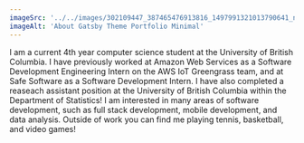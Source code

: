 ```yaml
---
imageSrc: '../../images/302109447_387465476913816_1497991321013790641_n.jpg'
imageAlt: 'About Gatsby Theme Portfolio Minimal'
---
```


I am a current 4th year computer science student at the University of British Columbia. I have previously worked at Amazon Web Services as a Software Development Engineering Intern on the AWS IoT Greengrass team, and at Safe Software as a Software Development Intern. I have also completed a reaseach assistant position at the University of British Columbia within the Department of Statistics! I am interested in many areas of software development, such as full stack development, mobile development, and data analysis. Outside of work you can find me playing tennis, basketball, and video games!

